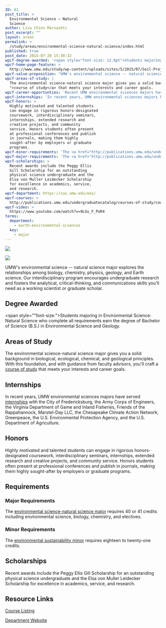 ```yaml
---
ID: 61
post_title: >
  Environmental Science – Natural
  Science
author: Lisa Chinn Marvashti
post_excerpt: ""
layout: areas
permalink: >
  /study/areas/environmental-science-natural-science/index.html
published: true
post_date: 2015-07-28 15:30:32
wpcf-degree-awarded: '<span style="font-size: 12.0pt">Students majoring in Environmental Science: Natural Science who complete all requirements earn the degree of Bachelor of Science (B.S.) in Environmental Science and Geology.</span>'
wpcf-home-page-feature: >
  http://www.umw.edu/study/wp-content/uploads/sites/5/2015/07/Soil-Project-07e.jpg
wpcf-value-proposition: "UMW's environmental science -- natural science major explores the relationships among biology, chemistry, physics, geology, and Earth science. Our interdisciplinary program encourages undergraduate research and fosters the analytical, critical-thinking, and communications skills you'll need as a working scientist or graduate scholar."
wpcf-areas-of-study: |
  The environmental science-natural science major gives you a solid background in biological, ecological, chemical, and geological principles. With this foundation, and with guidance from faculty advisors, you'll craft a <a href="http://publications.umw.edu/undergraduatecatalog/courses-of-study/course-descriptions/eesc-2/
  ">course of study</a> that meets your interests and career goals.
wpcf-career-opportunties: 'Recent UMW environmental sciences majors have <a href="http://cas.umw.edu/ees/our-graduates/">gone to work </a>for the U.S. Geological Survey, the Peace Corps, the Department of State, state and local governments, and nongovernmental organizations. Many pursue advanced degrees.'
wpcf-internships: 'In recent years, UMW environmental sciences majors have served <a href="http://cas.umw.edu/ees/internships/">internships</a> with the City of Fredericksburg, the Army Corps of Engineers, the Virginia Department of Game and Inland Fisheries, Friends of the Rappahannock, Marstel-Day LLC, the Chesapeake Climate Action Network, Greenpeace, the U.S. Environmental Protection Agency, and the U.S. Department of Agriculture.'
wpcf-honors: >
  Highly motivated and talented students
  can engage in rigorous honors-designated
  coursework, interdisciplinary seminars,
  internships, extended research and
  creative projects, and community
  service. Honors students often present
  at professional conferences and publish
  in journals, making them highly
  sought-after by employers or graduate
  programs.
wpcf-minor-requirements: 'The <a href="http://publications.umw.edu/undergraduatecatalog/courses-of-study/minors/sust/">environmental sustainability minor</a> requires eighteen to twenty-one credits.'
wpcf-major-requirements: 'The <a href="http://publications.umw.edu/undergraduatecatalog/courses-of-study/majors/eesc-natural/">environmental science-natural science major</a> requires 40 or 41 credits including environmental science, biology, chemistry, and electives.'
wpcf-scholarships: >
  Recent awards include the Peggy Ellis
  Gill Scholarship for an outstanding
  physical science undergraduate and the
  Elsa von Muller Leidecker Scholarship
  for excellence in academics, service,
  and research.
wpcf-department: https://cas.umw.edu/ees/
wpcf-courses: >
  http://publications.umw.edu/undergraduatecatalog/courses-of-study/course-descriptions/eesc-2/
wpcf-video: >
  https://www.youtube.com/watch?v=9LGu_F_PoR4
terms:
  department:
    - earth-environmental-sciences
  key:
    - major
---
```


<!-- Types Custom Fields: -->
[![](http://www.umw.edu/study/wp-content/uploads/sites/5/2015/07/Soil-Project-07e.jpg)](http://www.umw.edu/study/wp-content/uploads/sites/5/2015/07/Soil-Project-07e.jpg)
<!-- End home-page-feature -->

<!-- video -->
[![](https://i.ytimg.com/vi/9LGu_F_PoR4/hqdefault.jpg)](https://www.youtube.com/watch?v=9LGu_F_PoR4)
<!-- End video -->

<!-- value-proposition -->
UMW\'s environmental science -- natural science major explores the relationships among biology, chemistry, physics, geology, and Earth science. Our interdisciplinary program encourages undergraduate research and fosters the analytical, critical-thinking, and communications skills you\'ll need as a working scientist or graduate scholar.
<!-- End value-proposition -->

<!-- degree-awarded -->
## Degree Awarded
<span style=""font-size:">Students majoring in Environmental Science: Natural Science who complete all requirements earn the degree of Bachelor of Science (B.S.) in Environmental Science and Geology.</span>
<!-- End degree-awarded -->
<!-- areas-of-study -->
## Areas of Study
The environmental science-natural science major gives you a solid background in biological, ecological, chemical, and geological principles. With this foundation, and with guidance from faculty advisors, you\'ll craft a [course of study]("http://publications.umw.edu/undergraduatecatalog/courses-of-study/course-descriptions/eesc-2/) that meets your interests and career goals.
<!-- End areas-of-study -->

<!-- internships -->
## Internships
In recent years, UMW environmental sciences majors have served [internships]("http://cas.umw.edu/ees/internships/") with the City of Fredericksburg, the Army Corps of Engineers, the Virginia Department of Game and Inland Fisheries, Friends of the Rappahannock, Marstel-Day LLC, the Chesapeake Climate Action Network, Greenpeace, the U.S. Environmental Protection Agency, and the U.S. Department of Agriculture.
<!-- End internships -->

<!-- honors -->
## Honors
Highly motivated and talented students can engage in rigorous honors-designated coursework, interdisciplinary seminars, internships, extended research and creative projects, and community service. Honors students often present at professional conferences and publish in journals, making them highly sought-after by employers or graduate programs.
<!-- End honors -->

<!-- requirements -->
## Requirements

<!-- major-requirements -->
### Major Requirements
The [environmental science-natural science major]("http://publications.umw.edu/undergraduatecatalog/courses-of-study/majors/eesc-natural/") requires 40 or 41 credits including environmental science, biology, chemistry, and electives.
<!-- End major-requirements -->

<!-- minor-requirements -->
### Minor Requirements
The [environmental sustainability minor]("http://publications.umw.edu/undergraduatecatalog/courses-of-study/minors/sust/") requires eighteen to twenty-one credits.
<!-- End minor-requirements -->

<!-- End requirements -->

<!-- scholarships -->
## Scholarships
Recent awards include the Peggy Ellis Gill Scholarship for an outstanding physical science undergraduate and the Elsa von Muller Leidecker Scholarship for excellence in academics, service, and research.
<!-- End scholarships -->

<!-- resource-links -->
## Resource Links

<!-- courses -->
[Course Listing](http://publications.umw.edu/undergraduatecatalog/courses-of-study/course-descriptions/eesc-2/)

<!-- End courses -->


<!-- department -->
[Department Website](https://cas.umw.edu/ees/)

<!-- End department -->

<!-- End resource-links -->

<!-- End Types Custom Fields -->